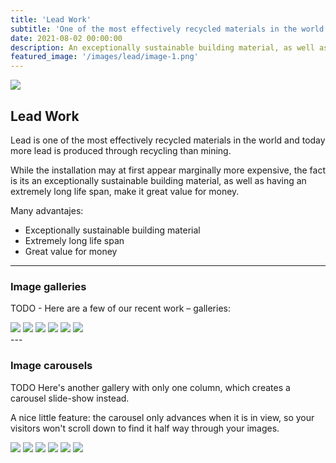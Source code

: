 ```yaml
---
title: 'Lead Work'
subtitle: 'One of the most effectively recycled materials in the world.'
date: 2021-08-02 00:00:00
description: An exceptionally sustainable building material, as well as having an extremely long life span, make it great value for money.
featured_image: '/images/lead/image-1.png'
---
```


![](/images/lead/image-1.png)

## Lead Work

Lead is one of the most effectively recycled materials in the world and today more lead is produced through recycling than mining. 

While the installation may at first appear marginally more expensive, the fact is its an exceptionally sustainable building material, as well as having an extremely long life span, make it great value for money.


Many advantajes:

* Exceptionally sustainable building material
* Extremely long life span
* Great value for money

---

### Image galleries

TODO - Here are a few of our recent work – galleries:

<div class="gallery" data-columns="3">
	<img src="/images/lead/image-1.png">
	<img src="/images/lead/image-2.png">
	<img src="/images/lead/image-3.png">
	<img src="/images/lead/image-4.png">
	<img src="/images/lead/image-5.png">
	<img src="/images/lead/image-6.png">
</div>
---

### Image carousels

TODO
Here's another gallery with only one column, which creates a carousel slide-show instead.

A nice little feature: the carousel only advances when it is in view, so your visitors won't scroll down to find it half way through your images.

<div class="gallery" data-columns="1">
	<img src="/images/lead/image-1.png">
	<img src="/images/lead/image-2.png">
	<img src="/images/lead/image-3.png">
	<img src="/images/lead/image-4.png">
	<img src="/images/lead/image-5.png">
	<img src="/images/lead/image-6.png">
</div>
